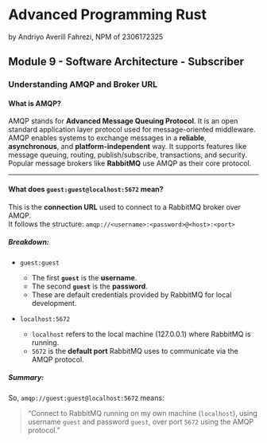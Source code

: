 # Advanced Programming Rust 
by Andriyo Averill Fahrezi, NPM of 2306172325

## Module 9 - Software Architecture - Subscriber

### Understanding AMQP and Broker URL

#### What is AMQP?

AMQP stands for **Advanced Message Queuing Protocol**.  It is an open standard application layer protocol used for message-oriented middleware.  AMQP enables systems to exchange messages in a **reliable**, **asynchronous**, and **platform-independent** way.  It supports features like message queuing, routing, publish/subscribe, transactions, and security.  Popular message brokers like **RabbitMQ** use AMQP as their core protocol.

---

#### What does `guest:guest@localhost:5672` mean?

This is the **connection URL** used to connect to a RabbitMQ broker over AMQP.  
It follows the structure: 
```amqp://<username>:<password>@<host>:<port>```

##### Breakdown:
- `guest:guest`  
  - The first **`guest`** is the **username**.
  - The second **`guest`** is the **password**.
  - These are default credentials provided by RabbitMQ for local development.

- `localhost:5672`  
  - `localhost` refers to the local machine (127.0.0.1) where RabbitMQ is running.
  - `5672` is the **default port** RabbitMQ uses to communicate via the AMQP protocol.

##### Summary:
So, `amqp://guest:guest@localhost:5672` means:  
> “Connect to RabbitMQ running on my own machine (`localhost`), using username `guest` and password `guest`, over port `5672` using the AMQP protocol.”
